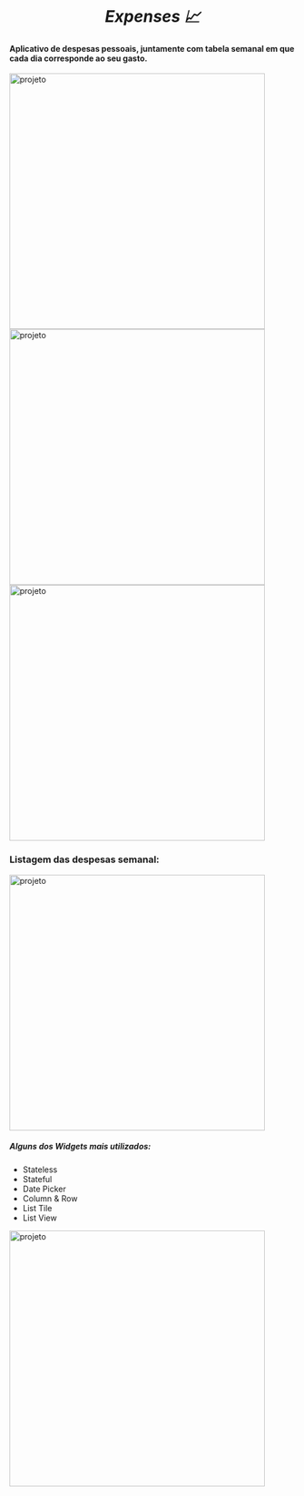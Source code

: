 <i><h1 align="center">  Expenses :chart_with_upwards_trend:</h1></i>


#### Aplicativo de despesas pessoais, juntamente com tabela semanal em que cada dia corresponde ao seu gasto.
<img height="450" align="center" src="https://imgur.com/MewCmOR.jpeg" alt="projeto"/> <img height="450" align="center" src="https://imgur.com/rlsmZnN.jpeg" alt="projeto" /> <img height="450" align="center" src="https://imgur.com/Am2Fxz9.jpeg" alt="projeto" />  

### Listagem das despesas semanal:   

<img height="450" align="center" src="https://imgur.com/y62Hm9y.jpeg" alt="projeto" />





##### Alguns dos Widgets mais utilizados:
 - Stateless
 - Stateful
 - Date Picker
 - Column & Row
 - List Tile
 - List View




<img height="450" align="center" src="https://imgur.com/Yt2SjNy.gif" alt="projeto" />
